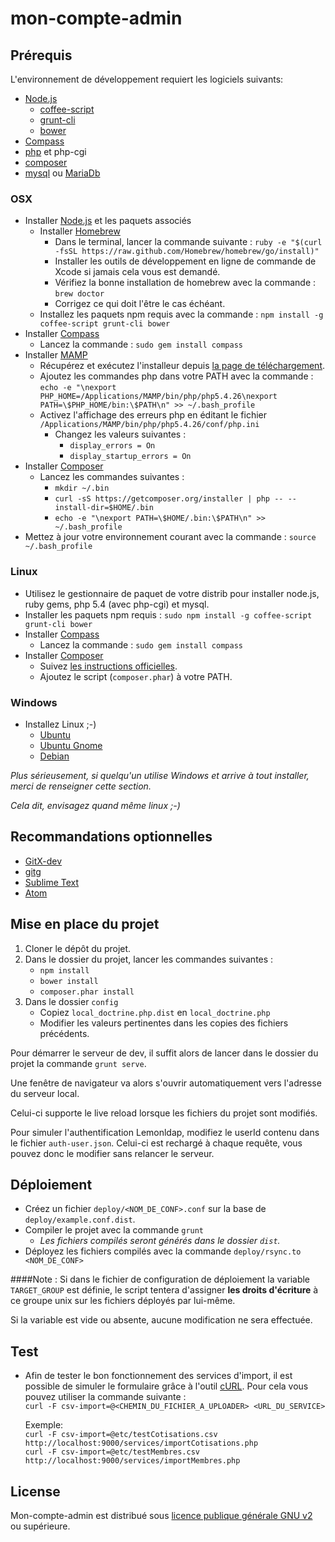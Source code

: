 mon-compte-admin
================
Prérequis
---------
L'environnement de développement requiert les logiciels suivants:

* [Node.js](http://nodejs.org/)
  * [coffee-script](http://coffeescript.org/)
  * [grunt-cli](http://gruntjs.com/)
  * [bower](http://bower.io/)
* [Compass](http://compass-style.org/)
* [php](http://www.php.net/) et php-cgi
* [composer](https://getcomposer.org/)
* [mysql](http://www.mysql.fr/) ou [MariaDb](https://mariadb.org/)

### OSX
* Installer [Node.js](http://nodejs.org/) et les paquets associés
  * Installer [Homebrew](http://brew.sh/)
    * Dans le terminal, lancer la commande suivante : `ruby -e "$(curl -fsSL https://raw.github.com/Homebrew/homebrew/go/install)"`
    * Installer les outils de développement en ligne de commande de Xcode si jamais cela vous est demandé.
    * Vérifiez la bonne installation de homebrew avec la commande : `brew doctor`
    * Corrigez ce qui doit l'être le cas échéant.
  * Installez les paquets npm requis avec la commande : `npm install -g coffee-script grunt-cli bower`
* Installer [Compass](http://compass-style.org/)
  * Lancez la commande : `sudo gem install compass`
* Installer [MAMP](http://www.mamp.info/)
  * Récupérez et exécutez l'installeur depuis [la page de téléchargement](http://www.mamp.info/en/downloads/).
  * Ajoutez les commandes php dans votre PATH avec la commande : `echo -e "\nexport PHP_HOME=/Applications/MAMP/bin/php/php5.4.26\nexport PATH=\$PHP_HOME/bin:\$PATH\n" >> ~/.bash_profile`
  * Activez l'affichage des erreurs php en éditant le fichier `/Applications/MAMP/bin/php/php5.4.26/conf/php.ini`
    * Changez les valeurs suivantes :
      * `display_errors = On`
      * `display_startup_errors = On`
* Installer [Composer](https://getcomposer.org/)
  * Lancez les commandes suivantes :
    * `mkdir ~/.bin`
    * `curl -sS https://getcomposer.org/installer | php -- --install-dir=$HOME/.bin`
    * `echo -e "\nexport PATH=\$HOME/.bin:\$PATH\n" >> ~/.bash_profile`
* Mettez à jour votre environnement courant avec la commande : `source ~/.bash_profile`

### Linux
* Utilisez le gestionnaire de paquet de votre distrib pour installer node.js, ruby gems, php 5.4 (avec php-cgi) et mysql.
* Installer les paquets npm requis : `sudo npm install -g coffee-script grunt-cli bower`
* Installer [Compass](http://compass-style.org/)
  * Lancez la commande : `sudo gem install compass`
* Installer [Composer](https://getcomposer.org/)
  * Suivez [les instructions officielles](https://getcomposer.org/download/).
  * Ajoutez le script (`composer.phar`) à votre PATH.

### Windows
* Installez Linux ;-)
  * [Ubuntu](http://www.ubuntu.com/)
  * [Ubuntu Gnome](http://ubuntugnome.org/)
  * [Debian](https://www.debian.org/)

*Plus sérieusement, si quelqu'un utilise Windows et arrive à tout installer, merci de renseigner cette section.*

*Cela dit, envisagez quand même linux ;-)*

Recommandations optionnelles
----------------------------
* [GitX-dev](http://rowanj.github.io/gitx/)
* [gitg](https://wiki.gnome.org/action/show/Apps/Gitg?action=show)
* [Sublime Text](http://www.sublimetext.com/)
* [Atom](https://atom.io/)

Mise en place du projet
-----------------------
1. Cloner le dépôt du projet.
2. Dans le dossier du projet, lancer les commandes suivantes :
   * `npm install`
   * `bower install`
   * `composer.phar install`
3. Dans le dossier `config`
   * Copiez `local_doctrine.php.dist` en `local_doctrine.php`
   * Modifier les valeurs pertinentes dans les copies des fichiers précédents.

Pour démarrer le serveur de dev, il suffit alors de lancer dans le dossier du projet la commande `grunt serve`.

Une fenêtre de navigateur va alors s'ouvrir automatiquement vers l'adresse du serveur local.

Celui-ci supporte le live reload lorsque les fichiers du projet sont modifiés.

Pour simuler l'authentification Lemonldap, modifiez le userId contenu dans le fichier `auth-user.json`.
Celui-ci est rechargé à chaque requête, vous pouvez donc le modifier sans relancer le serveur.

Déploiement
-----------
* Créez un fichier `deploy/<NOM_DE_CONF>.conf` sur la base de `deploy/example.conf.dist`.
* Compiler le projet avec la commande `grunt`
  * *Les fichiers compilés seront générés dans le dossier `dist`.*
* Déployez les fichiers compilés avec la commande `deploy/rsync.to <NOM_DE_CONF>`

####Note :
Si dans le fichier de configuration de déploiement la variable `TARGET_GROUP` est définie, le script tentera d'assigner **les droits d'écriture** à ce groupe unix sur les fichiers déployés par lui-même.

Si la variable est vide ou absente, aucune modification ne sera effectuée.

Test
----

* Afin de tester le bon fonctionnement des services d'import, il est possible de simuler le formulaire grâce à l'outil [cURL](http://fr.wikipedia.org/wiki/CURL). Pour cela vous pouvez utiliser la commande suivante :  
```curl -F csv-import=@<CHEMIN_DU_FICHIER_A_UPLOADER> <URL_DU_SERVICE>```  
  
  Exemple:  
  ```curl -F csv-import=@etc/testCotisations.csv http://localhost:9000/services/importCotisations.php```  
  ```curl -F csv-import=@etc/testMembres.csv http://localhost:9000/services/importMembres.php```


License
-------
Mon-compte-admin est distribué sous [licence publique générale GNU v2](http://www.gnu.org/licenses/gpl-2.0.html) ou supérieure.

